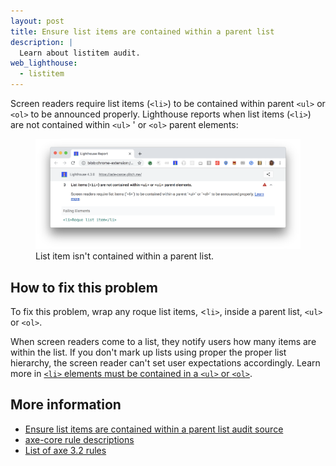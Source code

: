 ```yaml
---
layout: post
title: Ensure list items are contained within a parent list
description: |
  Learn about listitem audit.
web_lighthouse:
  - listitem
---
```


Screen readers require list items (`<li>`) to be contained
within parent `<ul>` or `<ol>` to be announced properly.
Lighthouse reports when list items (`<li>`) are not contained
within `<ul>` ' or `<ol>` parent elements:

<figure class="w-figure">
  <img class="w-screenshot w-screenshot--filled" src="listitem.png" alt="Lighthouse audit showing list item isn't contained within a parent list
  <figcaption class="w-figcaption">
    List item isn't contained within a parent list.
  </figcaption>
</figure>

## How to fix this problem

To fix this problem,
wrap any roque list items, <`li>`, inside a parent list,
`<ul>` or `<ol>`.

When screen readers come to a list,
they notify users how many items are within the list.
If you don't mark up lists using proper the proper list hierarchy,
the screen reader can't set user expectations accordingly.
Learn more in
[`<li>` elements must be contained in a `<ul>` or `<ol>`](https://dequeuniversity.com/rules/axe/3.3/listitem).

<!--
## How this audit impacts overall Lighthouse score

Todo. I have no idea how accessibility scoring is working!
-->
## More information

- [Ensure list items are contained within a parent list audit source](https://github.com/GoogleChrome/lighthouse/blob/master/lighthouse-core/audits/accessibility/listitem.js)
- [axe-core rule descriptions](https://github.com/dequelabs/axe-core/blob/develop/doc/rule-descriptions.md)
- [List of axe 3.2 rules](https://dequeuniversity.com/rules/axe/3.3)
